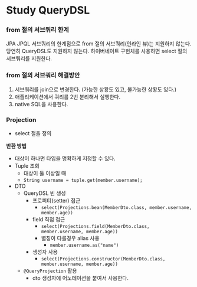 # Study QueryDSL

### from 절의 서브쿼리 한계
JPA JPQL 서브쿼리의 한계점으로 from 절의 서브쿼리(인라인 뷰)는 지원하지 않는다. 당연히 QueryDSL도 지원하지 않는다. 하이버네이트 구현체를 사용하면 select 절의 서브쿼리를 지원한다.


### from 절의 서브쿼리 해결방안
1. 서브쿼리를 join으로 변경한다. (가능한 상황도 있고, 불가능한 상황도 있다.)
2. 애플리케이션에서 쿼리를 2번 분리해서 실행한다.
3. native SQL을 사용한다.


### Projection
- select 절을 정의

**반환 방법**
- 대상이 하나면 타입을 명확하게 저정할 수 있다.
- Tuple 조회
    - 대상이 둘 이상일 때
    - `String username = tuple.get(member.username);`
- DTO
    - QueryDSL 빈 생성
        - 프로퍼티(setter) 접근
            - `select(Projections.bean(MemberDto.class, member.username, member.age))`
        - field 직접 접근
            - `select(Projections.field(MemberDto.class, member.username, member.age))`
            - 별칭이 다를경우 alias 사용
                - `member.username.as("name")`
        - 생성자 사용
            - `select(Projections.constructor(MemberDto.class, member.username, member.age))`
    - `@QueryProjection` 활용
        - dto 생성자에 어노테이션을 붙여서 사용한다.
    